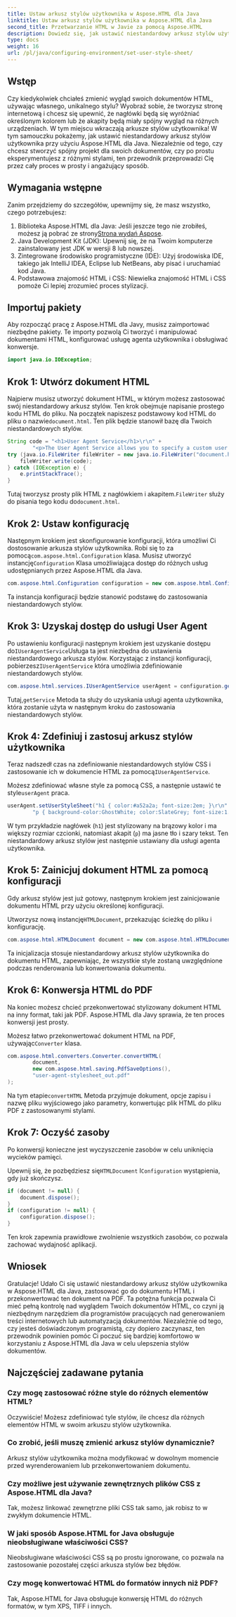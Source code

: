 ```yaml
---
title: Ustaw arkusz stylów użytkownika w Aspose.HTML dla Java
linktitle: Ustaw arkusz stylów użytkownika w Aspose.HTML dla Java
second_title: Przetwarzanie HTML w Javie za pomocą Aspose.HTML
description: Dowiedz się, jak ustawić niestandardowy arkusz stylów użytkownika w Aspose.HTML dla Java, ulepszając styl swojego dokumentu i z łatwością konwertując HTML do PDF.
type: docs
weight: 16
url: /pl/java/configuring-environment/set-user-style-sheet/
---
```

## Wstęp
Czy kiedykolwiek chciałeś zmienić wygląd swoich dokumentów HTML, używając własnego, unikalnego stylu? Wyobraź sobie, że tworzysz stronę internetową i chcesz się upewnić, że nagłówki będą się wyróżniać określonym kolorem lub że akapity będą miały spójny wygląd na różnych urządzeniach. W tym miejscu wkraczają arkusze stylów użytkownika! W tym samouczku pokażemy, jak ustawić niestandardowy arkusz stylów użytkownika przy użyciu Aspose.HTML dla Java. Niezależnie od tego, czy chcesz stworzyć spójny projekt dla swoich dokumentów, czy po prostu eksperymentujesz z różnymi stylami, ten przewodnik przeprowadzi Cię przez cały proces w prosty i angażujący sposób.
## Wymagania wstępne
Zanim przejdziemy do szczegółów, upewnijmy się, że masz wszystko, czego potrzebujesz:
1.  Biblioteka Aspose.HTML dla Java: Jeśli jeszcze tego nie zrobiłeś, możesz ją pobrać ze strony[Strona wydań Aspose](https://releases.aspose.com/html/java/).
2. Java Development Kit (JDK): Upewnij się, że na Twoim komputerze zainstalowany jest JDK w wersji 8 lub nowszej.
3. Zintegrowane środowisko programistyczne (IDE): Użyj środowiska IDE, takiego jak IntelliJ IDEA, Eclipse lub NetBeans, aby pisać i uruchamiać kod Java.
4. Podstawowa znajomość HTML i CSS: Niewielka znajomość HTML i CSS pomoże Ci lepiej zrozumieć proces stylizacji.

## Importuj pakiety
Aby rozpocząć pracę z Aspose.HTML dla Javy, musisz zaimportować niezbędne pakiety. Te importy pozwolą Ci tworzyć i manipulować dokumentami HTML, konfigurować usługę agenta użytkownika i obsługiwać konwersje.
```java
import java.io.IOException;
```
## Krok 1: Utwórz dokument HTML
Najpierw musisz utworzyć dokument HTML, w którym możesz zastosować swój niestandardowy arkusz stylów. Ten krok obejmuje napisanie prostego kodu HTML do pliku.
 Na początek napiszesz podstawowy kod HTML do pliku o nazwie`document.html`. Ten plik będzie stanowił bazę dla Twoich niestandardowych stylów.
```java
String code = "<h1>User Agent Service</h1>\r\n" +
        "<p>The User Agent Service allows you to specify a custom user stylesheet, a primary character set for the document, language, and fonts settings.</p>\r\n";
try (java.io.FileWriter fileWriter = new java.io.FileWriter("document.html")) {
    fileWriter.write(code);
} catch (IOException e) {
    e.printStackTrace();
}
```
 Tutaj tworzysz prosty plik HTML z nagłówkiem i akapitem.`FileWriter` służy do pisania tego kodu do`document.html`.
## Krok 2: Ustaw konfigurację
Następnym krokiem jest skonfigurowanie konfiguracji, która umożliwi Ci dostosowanie arkusza stylów użytkownika. Robi się to za pomocą`com.aspose.html.Configuration` klasa.
 Musisz utworzyć instancję`Configuration` Klasa umożliwiająca dostęp do różnych usług udostępnianych przez Aspose.HTML dla Java.
```java
com.aspose.html.Configuration configuration = new com.aspose.html.Configuration();
```
Ta instancja konfiguracji będzie stanowić podstawę do zastosowania niestandardowych stylów.
## Krok 3: Uzyskaj dostęp do usługi User Agent
 Po ustawieniu konfiguracji następnym krokiem jest uzyskanie dostępu do`IUserAgentService`Usługa ta jest niezbędna do ustawienia niestandardowego arkusza stylów.
 Korzystając z instancji konfiguracji, pobierzesz`IUserAgentService` która umożliwia zdefiniowanie niestandardowych stylów.
```java
com.aspose.html.services.IUserAgentService userAgent = configuration.getService(com.aspose.html.services.IUserAgentService.class);
```
 Tutaj,`getService` Metoda ta służy do uzyskania usługi agenta użytkownika, która zostanie użyta w następnym kroku do zastosowania niestandardowych stylów.
## Krok 4: Zdefiniuj i zastosuj arkusz stylów użytkownika
 Teraz nadszedł czas na zdefiniowanie niestandardowych stylów CSS i zastosowanie ich w dokumencie HTML za pomocą`IUserAgentService`.

Możesz zdefiniować własne style za pomocą CSS, a następnie ustawić te style`userAgent` praca.
```java
userAgent.setUserStyleSheet("h1 { color:#a52a2a; font-size:2em; }\r\n" +
        "p { background-color:GhostWhite; color:SlateGrey; font-size:1.2em; }\r\n");
```
W tym przykładzie nagłówek (`h1`) jest stylizowany na brązowy kolor i ma większy rozmiar czcionki, natomiast akapit (`p`) ma jasne tło i szary tekst. Ten niestandardowy arkusz stylów jest następnie ustawiany dla usługi agenta użytkownika.
## Krok 5: Zainicjuj dokument HTML za pomocą konfiguracji
Gdy arkusz stylów jest już gotowy, następnym krokiem jest zainicjowanie dokumentu HTML przy użyciu określonej konfiguracji.

 Utworzysz nową instancję`HTMLDocument`, przekazując ścieżkę do pliku i konfigurację.
```java
com.aspose.html.HTMLDocument document = new com.aspose.html.HTMLDocument("document.html", configuration);
```
Ta inicjalizacja stosuje niestandardowy arkusz stylów użytkownika do dokumentu HTML, zapewniając, że wszystkie style zostaną uwzględnione podczas renderowania lub konwertowania dokumentu.
## Krok 6: Konwersja HTML do PDF
Na koniec możesz chcieć przekonwertować stylizowany dokument HTML na inny format, taki jak PDF. Aspose.HTML dla Javy sprawia, że ten proces konwersji jest prosty.

Możesz łatwo przekonwertować dokument HTML na PDF, używając`Converter` klasa.
```java
com.aspose.html.converters.Converter.convertHTML(
        document,
        new com.aspose.html.saving.PdfSaveOptions(),
        "user-agent-stylesheet_out.pdf"
);
```
 Na tym etapie`convertHTML` Metoda przyjmuje dokument, opcje zapisu i nazwę pliku wyjściowego jako parametry, konwertując plik HTML do pliku PDF z zastosowanymi stylami.
## Krok 7: Oczyść zasoby
Po konwersji konieczne jest wyczyszczenie zasobów w celu uniknięcia wycieków pamięci.

 Upewnij się, że pozbędziesz się`HTMLDocument` I`Configuration` wystąpienia, gdy już skończysz.
```java
if (document != null) {
    document.dispose();
}
if (configuration != null) {
    configuration.dispose();
}
```
Ten krok zapewnia prawidłowe zwolnienie wszystkich zasobów, co pozwala zachować wydajność aplikacji.

## Wniosek
Gratulacje! Udało Ci się ustawić niestandardowy arkusz stylów użytkownika w Aspose.HTML dla Java, zastosować go do dokumentu HTML i przekonwertować ten dokument na PDF. Ta potężna funkcja pozwala Ci mieć pełną kontrolę nad wyglądem Twoich dokumentów HTML, co czyni ją niezbędnym narzędziem dla programistów pracujących nad generowaniem treści internetowych lub automatyzacją dokumentów. Niezależnie od tego, czy jesteś doświadczonym programistą, czy dopiero zaczynasz, ten przewodnik powinien pomóc Ci poczuć się bardziej komfortowo w korzystaniu z Aspose.HTML dla Java w celu ulepszenia stylów dokumentów.
## Najczęściej zadawane pytania
### Czy mogę zastosować różne style do różnych elementów HTML?  
Oczywiście! Możesz zdefiniować tyle stylów, ile chcesz dla różnych elementów HTML w swoim arkuszu stylów użytkownika.
### Co zrobić, jeśli muszę zmienić arkusz stylów dynamicznie?  
Arkusz stylów użytkownika można modyfikować w dowolnym momencie przed wyrenderowaniem lub przekonwertowaniem dokumentu.
### Czy możliwe jest używanie zewnętrznych plików CSS z Aspose.HTML dla Java?  
Tak, możesz linkować zewnętrzne pliki CSS tak samo, jak robisz to w zwykłym dokumencie HTML.
### W jaki sposób Aspose.HTML for Java obsługuje nieobsługiwane właściwości CSS?  
Nieobsługiwane właściwości CSS są po prostu ignorowane, co pozwala na zastosowanie pozostałej części arkusza stylów bez błędów.
### Czy mogę konwertować HTML do formatów innych niż PDF?  
Tak, Aspose.HTML for Java obsługuje konwersję HTML do różnych formatów, w tym XPS, TIFF i innych.